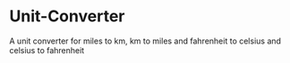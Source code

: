 # Unit-Converter
A unit converter for miles to km, km to miles and fahrenheit to celsius and celsius to fahrenheit
